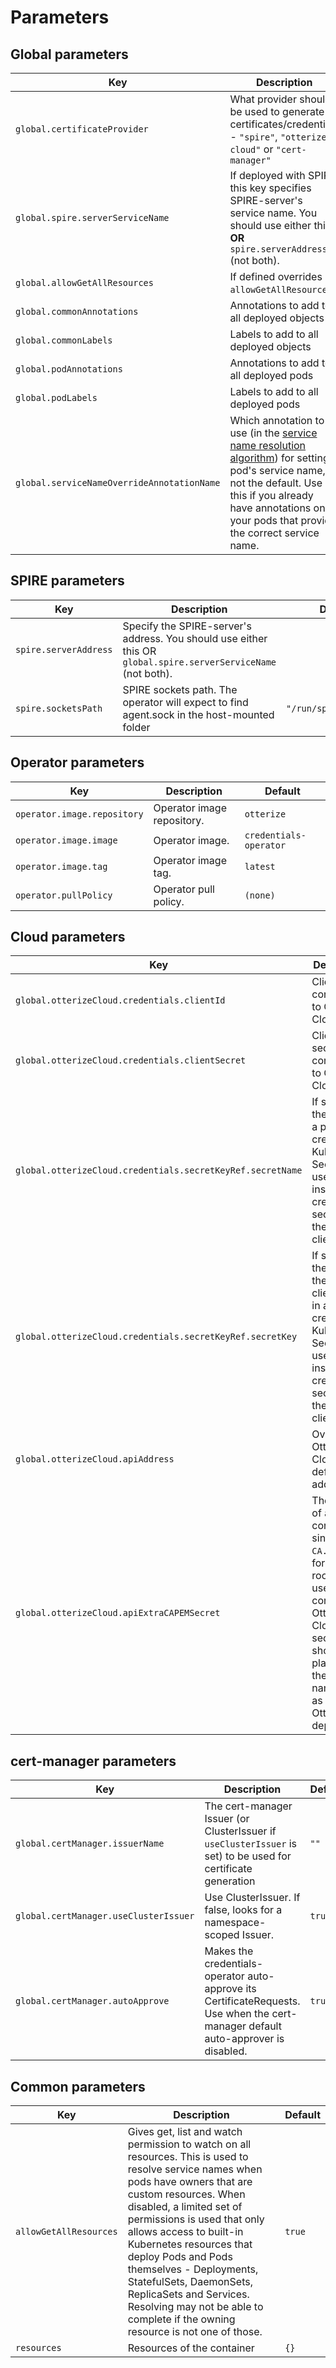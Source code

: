 # Parameters 

## Global parameters
| Key                                        | Description                                                                                                                                                                                                                                                                                                            | Default                             |
|--------------------------------------------|------------------------------------------------------------------------------------------------------------------------------------------------------------------------------------------------------------------------------------------------------------------------------------------------------------------------|-------------------------------------|
| `global.certificateProvider`               | What provider should be used to generate certificates/credentials - `"spire"`, `"otterize-cloud"` or `"cert-manager"`                       | `"spire"` |
| `global.spire.serverServiceName`           | If deployed with SPIRE, this key specifies SPIRE-server's service name. You should use either this **OR** `spire.serverAddress` (not both).                                                                                                                                                                            |                                     |
| `global.allowGetAllResources`              | If defined overrides `allowGetAllResources`.                                                                                                                                                                                                                                                                           |                                     |                                                                      | `false` |
| `global.commonAnnotations`                 | Annotations to add to all deployed objects                                                                                                                                                                                                                                                                             | {}                                  |
| `global.commonLabels`                      | Labels to add to all deployed objects                                                                                                                                                                                                                                                                                  | {}                                  |
| `global.podAnnotations`                    | Annotations to add to all deployed pods                                                                                                                                                                                                                                                                                | {}                                  |
| `global.podLabels`                         | Labels to add to all deployed pods                                                                                                                                                                                                                                                                                     | {}                                  |
| `global.serviceNameOverrideAnnotationName` | Which annotation to use (in the [service name resolution algorithm](https://docs.otterize.com/reference/service-identities#kubernetes-service-identity-resolution)) for setting a pod's service name, if not the default. Use this if you already have annotations on your pods that provide the correct service name. | `intents.otterize.com/service-name` |


## SPIRE parameters

| Key                   | Description                                                                                                    | Default                |
|-----------------------|----------------------------------------------------------------------------------------------------------------|------------------------|
| `spire.serverAddress` | Specify the SPIRE-server's address. You should use either this OR `global.spire.serverServiceName` (not both). |                        |  
| `spire.socketsPath`   | SPIRE sockets path. The operator will expect to find agent.sock in the host-mounted folder                     | `"/run/spire/sockets"` |

## Operator parameters

| Key                         | Description                | Default                      |
|-----------------------------|----------------------------|------------------------------|
| `operator.image.repository` | Operator image repository. | `otterize`                   |
| `operator.image.image`      | Operator image.            | `credentials-operator` |
| `operator.image.tag`        | Operator image tag.        | `latest`                     |
| `operator.pullPolicy`       | Operator pull policy.      | `(none)`                     |

## Cloud parameters
| Key                                                        | Description                                                                                                                                                                                  | Default  |
|------------------------------------------------------------|----------------------------------------------------------------------------------------------------------------------------------------------------------------------------------------------|----------|
| `global.otterizeCloud.credentials.clientId`                | Client ID for connecting to Otterize Cloud.                                                                                                                                                  | `(none)` |
| `global.otterizeCloud.credentials.clientSecret`            | Client secret for connecting to Otterize Cloud.                                                                                                                                              | `(none)` |
| `global.otterizeCloud.credentials.secretKeyRef.secretName` | If specified, the name of a pre-created Kubernetes Secret to be used instead of creating a secret with the value of clientSecret.                                                            | `(none)` |
| `global.otterizeCloud.credentials.secretKeyRef.secretKey`  | If specified, the key for the clientSecret in a pre-created Kubernetes Secret to be used instead of creating a secret with the value of clientSecret.                                        | `(none)` |
| `global.otterizeCloud.apiAddress`                          | Overrides Otterize Cloud default API address.                                                                                                                                                | `(none)` |
| `global.otterizeCloud.apiExtraCAPEMSecret`                 | The name of a secret containing a single `CA.pem` file for an extra root CA used to connect to Otterize Cloud. The secret should be placed in the same namespace as the Otterize deployment. | `(none)` |

## cert-manager parameters
| Key                                   | Description                                                                                                                       | Default |
|---------------------------------------|-----------------------------------------------------------------------------------------------------------------------------------|---------|
| `global.certManager.issuerName`       | The cert-manager Issuer (or ClusterIssuer if `useClusterIssuer` is set) to be used for certificate generation                     | `""`    |
| `global.certManager.useClusterIssuer` | Use ClusterIssuer. If false, looks for a namespace-scoped Issuer.                                                                 | `true`  |
| `global.certManager.autoApprove`      | Makes the credentials-operator auto-approve its CertificateRequests. Use when the cert-manager default auto-approver is disabled. | `true`  |

## Common parameters
| Key                    | Description                                                                                                                                                                                                                                                                                                                                                                                                                                                   | Default |
|------------------------|---------------------------------------------------------------------------------------------------------------------------------------------------------------------------------------------------------------------------------------------------------------------------------------------------------------------------------------------------------------------------------------------------------------------------------------------------------------|---------|
| `allowGetAllResources` | Gives get, list and watch permission to watch on all resources. This is used to resolve service names when pods have owners that are custom resources. When disabled, a limited set of permissions is used that only allows access to built-in Kubernetes resources that deploy Pods and Pods themselves - Deployments, StatefulSets, DaemonSets, ReplicaSets and Services. Resolving may not be able to complete if the owning resource is not one of those. | `true`  |
| `resources`            | Resources of the container                                                                                                                                                                                                                                                                                                                                                                                                                                    | `{}`    |
